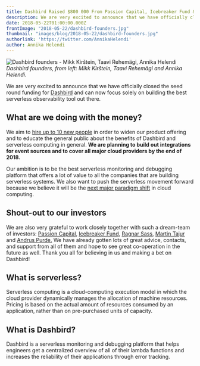 ```yaml
---
title: Dashbird Raised $800 000 From Passion Capital, Icebreaker Fund & Pipedrive Co-Founders
description: We are very excited to announce that we have officially closed the seed round funding for Dashbird and can now focus solely on building the best serverless observability tool out there.
date: 2018-05-22T01:00:00.000Z
frontImage: "2018-05-22/dashbird-founders.jpg"
thumbnail: "images/blog/2018-05-22/dashbird-founders.jpg"
authorlink: 'https://twitter.com/AnnikaHelendi'
author: Annika Helendi
---
```

![Dashbird founders - Mikk Kirštein, Taavi Rehemägi, Annika Helendi](/images/blog/2018-05-22/dashbird-founders.jpg)
_Dashbird founders, from left: Mikk Kirštein, Taavi Rehemägi and Annika Helendi._

We are very excited to announce that we have officially closed the seed round funding for <a href="https://dashbird.io" target="blank">Dashbird<a/> and can now focus solely on building the best serverless observability tool out there.

## What are we doing with the money?

We aim to <a href="https://dashird.io/jobs" target="blank"> hire up to 10 new people<a/> in order to widen our product offering and to educate the general public about the benefits of Dashbird and serverless computing in general. **We are planning to build out integrations for event sources and to cover all major cloud providers by the end of 2018.**


Our ambition is to be the best serverless monitoring and debugging platform that offers a lot of value to all the companies that are building serverless systems. We also want to push the serverless movement forward because we believe it will be the <a href="https://hackernoon.com/serverless-survey-77-delivery-speed-4-dev-workdays-mo-saved-26-aws-monthly-bill-d99174f70663" target="blank"> next major paradigm shift<a/> in cloud computing.

## Shout-out to our investors

We are also very grateful to work closely together with such a dream-team of investors: <a href="http://www.passioncapital.com/" target="blank"> Passion Capital<a/>, <a href="https://icebreaker.vc/" target="blank">Icebreaker Fund<a/>, <a href="https://twitter.com/ragnars" target="blank">Ragnar Sass<a/>, <a href="https://twitter.com/tajur" target="blank">Martin Tajur<a/> and <a href="https://twitter.com/andruspurde" target="blank"> Andrus Purde.<a/> We have already gotten lots of great advice, contacts, and support from all of them and hope to see great co-operation in the future as well. Thank you all for believing in us and making a bet on Dashbird!

## What is serverless?
Serverless computing is a cloud-computing execution model in which the cloud provider dynamically manages the allocation of machine resources. Pricing is based on the actual amount of resources consumed by an application, rather than on pre-purchased units of capacity.


## What is Dashbird?
Dashbird is a serverless monitoring and debugging platform that helps engineers get a centralized overview of all of their lambda functions and increases the reliability of their applications through error tracking.
